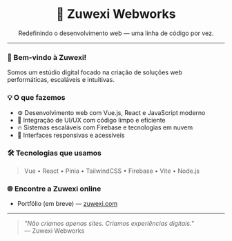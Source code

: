 <h1 align="center">🚀 Zuwexi Webworks</h1>
<p align="center">Redefinindo o desenvolvimento web — uma linha de código por vez.</p>

---

### 👋 Bem-vindo à Zuwexi!

Somos um estúdio digital focado na criação de soluções web performáticas, escaláveis e intuitivas.

### 💡 O que fazemos

- ⚙️ Desenvolvimento web com Vue.js, React e JavaScript moderno
- 🎨 Integração de UI/UX com código limpo e eficiente
- 🔥 Sistemas escaláveis com Firebase e tecnologias em nuvem
- 📱 Interfaces responsivas e acessíveis

### 🛠 Tecnologias que usamos

> Vue • React • Pinia • TailwindCSS • Firebase • Vite • Node.js

### 🌐 Encontre a Zuwexi online

- Portfólio (em breve) — [zuwexi.com](https://zuwexi.com.br)

---

> _"Não criamos apenas sites. Criamos experiências digitais."_  
> — Zuwexi Webworks
